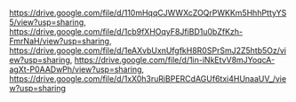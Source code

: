 https://drive.google.com/file/d/110mHqqCJWWXcZOQrPWKKm5HhhPttyYS5/view?usp=sharing, https://drive.google.com/file/d/1cb9fXHOqyF8JfiBD1u0bZfKzh-FmrNaH/view?usp=sharing, https://drive.google.com/file/d/1eAXvbUxnUfgfkH8R0SPrSmJ2Z5htb5Oz/view?usp=sharing, https://drive.google.com/file/d/1in-iNkEtvV8mJYoqcA-agXt-P0AADwPh/view?usp=sharing, https://drive.google.com/file/d/1xX0h3ruRiBPERCdAGUf6txi4HUnaaUV_/view?usp=sharing
